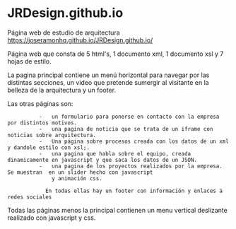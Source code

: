 # JRDesign.github.io
Página web de estudio de arquitectura
https://joseramonhq.github.io/JRDesign.github.io/

Página web que consta de 5 html's, 1 documento xml, 1 documento xsl y 7 hojas de estilo.

La pagina principal contiene un menú horizontal para navegar por las distintas secciones, un video que pretende sumergir
al visitante en la belleza de la arquitectura y un footer.

Las otras páginas son:
              
              -   un formulario para ponerse en contacto con la empresa por distintos motivos.
              -   una pagina de noticia que se trata de un iframe con noticias sobre arquitectura.
              -   Una página sobre procesos creada con los datos de un xml y dandole estilo con xsl;.
              -   una pagina que habla sobre el equipo, creada dinamicamente en javascript y que saca los datos de un JSON. 
              -   una pagina de los proyectos realizados por la empresa. Se muestran  en un slider hecho con javascript   
                  y animación css.
                
                En todas ellas hay un footer con información y enlaces a redes sociales
        
  Todas las páginas menos la principal contienen un menu vertical deslizante realizado con javascript y css.
                      
